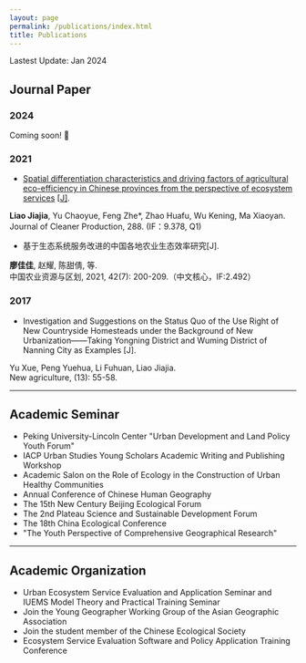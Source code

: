 ```yaml
---
layout: page
permalink: /publications/index.html
title: Publications
---
```


Lastest Update: Jan 2024&nbsp; 

## Journal Paper


### 2024

Coming soon! 🚀

### 2021

- [Spatial differentiation characteristics and driving factors of agricultural eco-efficiency in Chinese provinces from the perspective of ecosystem services](https://www.sciencedirect.com/science/article/pii/S0959652620355128) [[J\]](https://www.sciencedirect.com/science/article/pii/S0959652620355128).<br>

**Liao Jiajia**, Yu Chaoyue, Feng Zhe*, Zhao Huafu, Wu Kening, Ma Xiaoyan. <br>
   Journal of Cleaner Production, 288. (IF：9.378, Q1)

- 基于生态系统服务改进的中国各地农业生态效率研究[J].

**廖佳佳**, 赵耀, 陈甜倩, 等. <br>
  中国农业资源与区划, 2021, 42(7): 200-209.（中文核心，IF:2.492）<br>

### 2017

-  Investigation and Suggestions on the Status Quo of the Use Right of New Countryside Homesteads under the Background of New Urbanization——Taking Yongning District and Wuming District of Nanning City as Examples [J].

  Yu Xue, Peng Yuehua, Li Fuhuan, Liao Jiajia.<br>
    New agriculture, (13): 55-58.<br>

---

## Academic Seminar

- Peking University-Lincoln Center "Urban Development and Land Policy Youth Forum"<br>
- IACP Urban Studies Young Scholars Academic Writing and Publishing Workshop<br>
- Academic Salon on the Role of Ecology in the Construction of Urban Healthy Communities<br>
- Annual Conference of Chinese Human Geography<br>
- The 15th New Century Beijing Ecological Forum<br>
- The 2nd Plateau Science and Sustainable Development Forum<br>
- The 18th China Ecological Conference<br>
- "The Youth Perspective of Comprehensive Geographical Research"<br>

---

## Academic Organization

- Urban Ecosystem Service Evaluation and Application Seminar and IUEMS Model Theory and Practical Training Seminar
- Join the Young Geographer Working Group of the Asian Geographic Association
- Join the student member of the Chinese Ecological Society
- Ecosystem Service Evaluation Software and Policy Application Training Conference
  <br>

